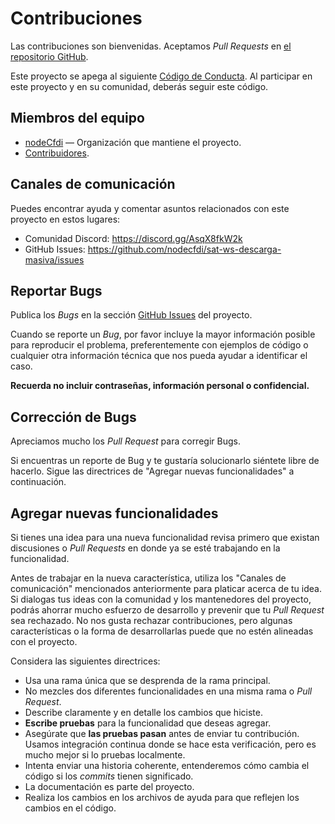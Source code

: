 # Contribuciones

Las contribuciones son bienvenidas. Aceptamos _Pull Requests_ en [el repositorio GitHub][project].

Este proyecto se apega al siguiente [Código de Conducta][coc].
Al participar en este proyecto y en su comunidad, deberás seguir este código.

## Miembros del equipo

- [nodeCfdi][] — Organización que mantiene el proyecto.
- [Contribuidores][contributors].

## Canales de comunicación

Puedes encontrar ayuda y comentar asuntos relacionados con este proyecto en estos lugares:

- Comunidad Discord: <https://discord.gg/AsqX8fkW2k>
- GitHub Issues: <https://github.com/nodecfdi/sat-ws-descarga-masiva/issues>

## Reportar Bugs

Publica los _Bugs_ en la sección [GitHub Issues][issues] del proyecto.

Cuando se reporte un _Bug_, por favor incluye la mayor información posible para reproducir el problema, preferentemente
con ejemplos de código o cualquier otra información técnica que nos pueda ayudar a identificar el caso.

**Recuerda no incluir contraseñas, información personal o confidencial.**

## Corrección de Bugs

Apreciamos mucho los _Pull Request_ para corregir Bugs.

Si encuentras un reporte de Bug y te gustaría solucionarlo siéntete libre de hacerlo.
Sigue las directrices de "Agregar nuevas funcionalidades" a continuación.

## Agregar nuevas funcionalidades

Si tienes una idea para una nueva funcionalidad revisa primero que existan discusiones o _Pull Requests_
en donde ya se esté trabajando en la funcionalidad.

Antes de trabajar en la nueva característica, utiliza los "Canales de comunicación" mencionados
anteriormente para platicar acerca de tu idea. Si dialogas tus ideas con la comunidad y los
mantenedores del proyecto, podrás ahorrar mucho esfuerzo de desarrollo y prevenir que tu
_Pull Request_ sea rechazado. No nos gusta rechazar contribuciones, pero algunas características
o la forma de desarrollarlas puede que no estén alineadas con el proyecto.

Considera las siguientes directrices:

- Usa una rama única que se desprenda de la rama principal.
- No mezcles dos diferentes funcionalidades en una misma rama o _Pull Request_.
- Describe claramente y en detalle los cambios que hiciste.
- **Escribe pruebas** para la funcionalidad que deseas agregar.
- Asegúrate que **las pruebas pasan** antes de enviar tu contribución.
  Usamos integración continua donde se hace esta verificación, pero es mucho mejor si lo pruebas localmente.
- Intenta enviar una historia coherente, entenderemos cómo cambia el código si los _commits_ tienen significado.
- La documentación es parte del proyecto.
- Realiza los cambios en los archivos de ayuda para que reflejen los cambios en el código.

[nodeCfdi]: https://github.com/nodecfdi/
[project]: https://github.com/nodecfdi/sat-ws-descarga-masiva
[contributors]: https://github.com/nodecfdi/sat-ws-descarga-masiva/graphs/contributors
[coc]: https://github.com/nodecfdi/sat-ws-descarga-masiva/blob/main/CODE_OF_CONDUCT.md
[issues]: https://github.com/nodecfdi/sat-ws-descarga-masiva/issues
